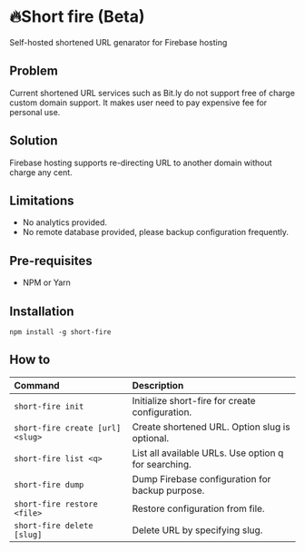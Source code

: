# 🔥Short fire (Beta)
Self-hosted shortened URL genarator for Firebase hosting

## Problem
Current shortened URL services such as Bit.ly do not support free of charge custom domain support. It makes user need to pay expensive fee for personal use.

## Solution
Firebase hosting supports re-directing URL to another domain without charge any cent. 

## Limitations
- No analytics provided.
- No remote database provided, please backup configuration frequently.

## Pre-requisites
- NPM or Yarn

## Installation

``` npm install -g short-fire ```

## How to
 | Command                | Description |
 | :--------------------- |:-------------|
 | `short-fire init`                   | Initialize short-fire for create configuration.
 | `short-fire create [url] <slug> `   | Create shortened URL. Option slug is optional.
 | `short-fire list <q>`               | List all available URLs. Use option q for searching.
 | `short-fire dump`                   | Dump Firebase configuration for backup purpose.
 | `short-fire restore <file>`         | Restore configuration from file.
 | `short-fire delete [slug]`          | Delete URL by specifying slug.
